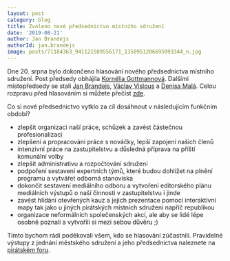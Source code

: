 ```yaml
---
layout: post
category: blog
title: Zvoleno nové předsednictvo místního sdružení
date: '2019-08-21'
author: Jan Brandejs
authorId: jan.brandejs
image: posts/71184363_941121589556171_1350951206695993344_n.jpg
---
```

Dne 20. srpna bylo dokončeno hlasování nového předsednictva místního sdružení. Post předsedy obhájila [Kornélia Gottmannová](https://praha9.pirati.cz/clenove/kornelia-gottmanova/). Dalšími místopředsedy se stali [Jan Brandejs](https://praha9.pirati.cz/clenove/jan-brandejs/), [Václav Vislous](https://praha9.pirati.cz/clenove/vaclav-vislous/) a [Denisa Malá](https://praha9.pirati.cz/clenove/denisa-mala/). Celou rozpravu před hlasováním si můžete přečíst [zde](https://forum.pirati.cz/viewtopic.php?f=1012&t=48002).

Co si nové předsednictvo vytklo za cíl dosáhnout v následujícím funkčním období?

* zlepšit organizaci naší práce, schůzek a zavést částečnou profesionalizaci
* zlepšení a propracování práce s nováčky, lepší zapojení našich členů
* intenzivní práce na zastupitelstvu a důsledná příprava na příští komunální volby
* zlepšit administrativu a rozpočtování sdružení
* podpoření sestavení expertních týmů, které budou dohlížet na plnění programu a vytvářet odborná stanoviska
* dokončit sestavení mediálního odboru a vytvoření editorského plánu mediálních výstupů o naší činnosti v zastupitelstvu i jinde
* zavést hlídání otevřených kauz a jejich prezentace pomocí interaktivní mapy tak jako u jiných pirátských místních sdružení napříč republikou
* organizace neformálních společenských akcí, ale aby se lidé lépe osobně poznali a vytvořili si mezi sebou důvěru ;)

Tímto bychom rádi poděkovali všem, kdo se hlasování zúčastnili. Pravidelné výstupy z jednání městského sdružení a jeho předsednictva naleznete na [pirátském foru](https://forum.pirati.cz/viewforum.php?f=1010).
